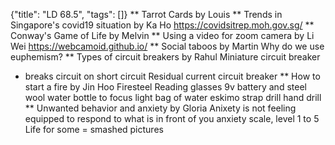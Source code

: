 {"title": "LD 68.5", "tags": []}
** Tarrot Cards by Louis
** Trends in Singapore's covid19 situation by Ka Ho
https://covidsitrep.moh.gov.sg/
** Conway's Game of Life by Melvin
** Using a video for zoom camera by Li Wei
https://webcamoid.github.io/
** Social taboos by Martin
Why do we use euphemism?
** Types of circuit breakers by Rahul
Miniature circuit breaker
* breaks circuit on short circuit
Residual current circuit breaker
** How to start a fire by Jin Hoo
Firesteel
Reading glasses
9v battery and steel wool
water bottle to focus light
bag of water
eskimo strap drill
hand drill
** Unwanted behavior and anxiety by Gloria
Anixety is not feeling equipped to respond to what is in front of you
anxiety scale, level 1 to 5
Life for some = smashed pictures

